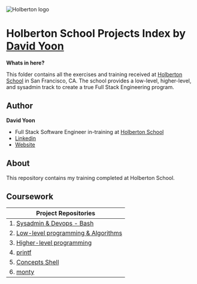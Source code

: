 <img src="https://www.holbertonschool.com/assets/holberton-logo-1cc451260ca3cd297def53f2250a9794810667c7ca7b5fa5879a569a457bf16f.png" alt="Holberton logo">

# Holberton School Projects Index by [David Yoon](https://twitter.com/daveyoon64)

**Whats in here?**

This folder contains all the exercises and training received at [Holberton School](https://holbertonschool.com) 
in San Francisco, CA. The school provides a low-level, higher-level, and sysadmin track to 
create a true Full Stack Engineering program.

## Author
**David Yoon**
* Full Stack Software Engineer in-training at [Holberton School](https://holbertonschool.com)
* [Linkedin](https://www.linkedin.com/in/jacob-hartman-860626148/)
* [Website](http://www.jacobbhartman.com)


## About
This repository contains my training completed at Holberton School.

## Coursework

| **Project Repositories** |
| --- |
| 1. [Sysadmin & Devops - Bash](https://github.com/jacobbhartman/holberton-system_engineering-devops) |
| 2. [Low-level programming & Algorithms](https://github.com/jacobbhartman/holbertonschool-low_level_programming) |
| 3. [Higher-level programming](https://github.com/jacobbhartman/holbertonschool-higher_level_programming) |
| 4. [printf](https://github.com/jacobbhartman/printf) |
| 5. [Concepts Shell](https://github.com/vilyanare/simple_shell)|
| 6. [monty](https://github.com/jacobbhartman/monty) |
